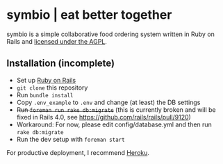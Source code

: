 symbio | eat better together
============================

symbio is a simple collaborative food ordering system written in Ruby on Rails and [licensed under the AGPL](LICENSE.md).

Installation (incomplete)
-------------------------

* Set up [Ruby on Rails](http://rubyonrails.org/download)
* `git clone` this repository
* Run `bundle install`
* Copy `.env_example` to `.env` and change (at least) the DB settings
* ~~Run `foreman run rake db:migrate`~~ (this is currently broken and will be fixed in Rails 4.0, see https://github.com/rails/rails/pull/9120)
* Workaround: For now, please edit config/database.yml and then run `rake db:migrate`
* Run the dev setup with `foreman start`

For productive deployment, I recommend [Heroku](http://www.heroku.com/).
